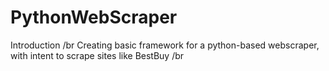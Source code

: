 # PythonWebScraper

Introduction /br
Creating basic framework for a python-based webscraper, with intent to scrape sites like BestBuy
/br
